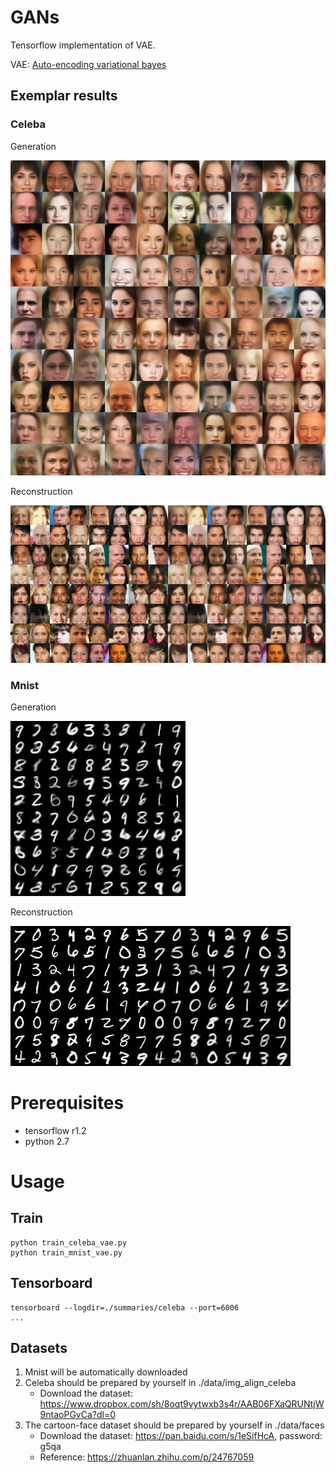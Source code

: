 # GANs

Tensorflow implementation of VAE.

VAE: [Auto-encoding variational bayes](http://arxiv.org/abs/1312.6114) 

## Exemplar results

### Celeba
Generation

<img src="./pics/celeba_generate_Epoch_(99)_(3165of3165).jpg">

Reconstruction

<img src="./pics/celeba_reconstruct_Epoch_(99)_(3165of3165).jpg">

### Mnist
Generation

<img src="./pics/mnist_generate_Epoch_(99)_(937of937).jpg">

Reconstruction

<img src="./pics/mnist_reconstruct_Epoch_(99)_(937of937).jpg">

# Prerequisites
- tensorflow r1.2
- python 2.7

# Usage

## Train
```
python train_celeba_vae.py
python train_mnist_vae.py
```
## Tensorboard
```
tensorboard --logdir=./summaries/celeba --port=6006
...
```

## Datasets
1. Mnist will be automatically downloaded
2. Celeba should be prepared by yourself in ./data/img_align_celeba
    - Download the dataset: https://www.dropbox.com/sh/8oqt9vytwxb3s4r/AAB06FXaQRUNtjW9ntaoPGvCa?dl=0
3. The cartoon-face dataset should be prepared by yourself in ./data/faces
    - Download the dataset: https://pan.baidu.com/s/1eSifHcA, password: g5qa
    - Reference: https://zhuanlan.zhihu.com/p/24767059